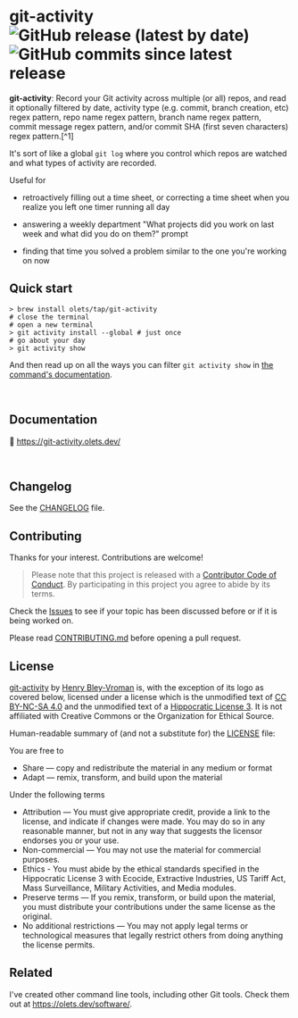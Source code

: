 # git-activity ![GitHub release (latest by date)](https://img.shields.io/github/v/release/olets/git-activity) ![GitHub commits since latest release](https://img.shields.io/github/commits-since/olets/git-activity/latest)

**git-activity**: Record your Git activity across multiple (or all) repos, and read it optionally filtered by date, activity type (e.g. commit, branch creation, etc) regex pattern, repo name regex pattern, branch name regex pattern, commit message regex pattern, and/or commit SHA (first seven characters) regex pattern.[^1]

It's sort of like a global `git log` where you control which repos are watched and what types of activity are recorded. 

Useful for

- retroactively filling out a time sheet, or correcting a time sheet when you realize you left one timer running all day

- answering a weekly department "What projects did you work on last week and what did you do on them?" prompt

- finding that time you solved a problem similar to the one you're working on now

## Quick start

```shell
> brew install olets/tap/git-activity
# close the terminal
# open a new terminal
> git activity install --global # just once
# go about your day
> git activity show
```

And then read up on all the ways you can filter `git activity show` in [the command's documentation](https://git-activity.olets.dev/show).

&nbsp;

## Documentation

📖 https://git-activity.olets.dev/

&nbsp;

## Changelog

See the [CHANGELOG](CHANGELOG.md) file.

## Contributing

Thanks for your interest. Contributions are welcome!

> Please note that this project is released with a [Contributor Code of Conduct](CODE_OF_CONDUCT.md). By participating in this project you agree to abide by its terms.

Check the [Issues](https://github.com/olets/git-activity/issues) to see if your topic has been discussed before or if it is being worked on.

Please read [CONTRIBUTING.md](CONTRIBUTING.md) before opening a pull request.

## License

<a href="https://www.github.com/olets/git-activity">git-activity</a> by <a href="https://olets.dev">Henry Bley-Vroman</a> is, with the exception of its logo as covered below, licensed under a license which is the unmodified text of <a href="https://creativecommons.org/licenses/by-nc-sa/4.0">CC BY-NC-SA 4.0</a> and the unmodified text of a <a href="https://firstdonoharm.dev/build?modules=eco,extr,media,mil,sv,usta">Hippocratic License 3</a>. It is not affiliated with Creative Commons or the Organization for Ethical Source.

Human-readable summary of (and not a substitute for) the [LICENSE](LICENSE) file:

You are free to

- Share — copy and redistribute the material in any medium or format
- Adapt — remix, transform, and build upon the material

Under the following terms

- Attribution — You must give appropriate credit, provide a link to the license, and indicate if changes were made. You may do so in any reasonable manner, but not in any way that suggests the licensor endorses you or your use.
- Non-commercial — You may not use the material for commercial purposes.
- Ethics - You must abide by the ethical standards specified in the Hippocratic License 3 with Ecocide, Extractive Industries, US Tariff Act, Mass Surveillance, Military Activities, and Media modules.
- Preserve terms — If you remix, transform, or build upon the material, you must distribute your contributions under the same license as the original.
- No additional restrictions — You may not apply legal terms or technological measures that legally restrict others from doing anything the license permits.

## Related

I've created other command line tools, including other Git tools. Check them out at <https://olets.dev/software/>.
